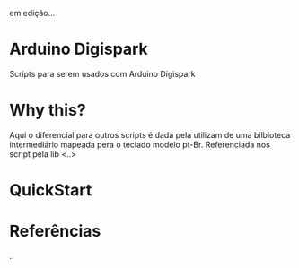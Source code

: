  em edição...

# Arduino Digispark
Scripts para serem usados com Arduino Digispark

# Why this?
Aqui o diferencial para outros scripts é dada pela utilizam de uma bilbioteca intermediário mapeada pera o teclado modelo pt-Br.
Referenciada nos script pela lib <..>

# QuickStart

# Referências
..

